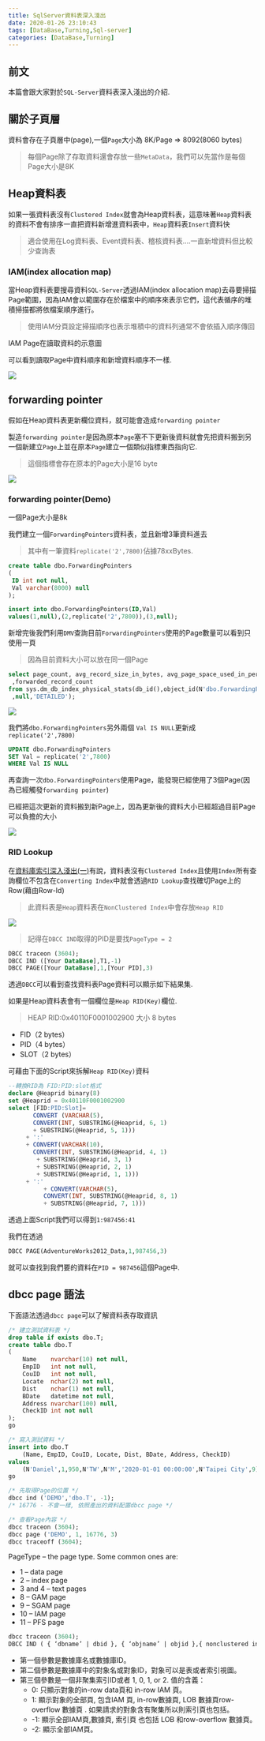```yaml
---
title: SqlServer資料表深入淺出
date: 2020-01-26 23:10:43
tags: [DataBase,Turning,Sql-server]
categories: [DataBase,Turning]
---
```


## 前文

本篇會跟大家對於`SQL-Server`資料表深入淺出的介紹.

## 關於子頁層

資料會存在子頁層中(page),一個`Page`大小為 8K/Page => 8092(8060 bytes)

> 每個Page除了存取資料還會存放一些`MetaData`，我們可以先當作是每個Page大小是8K

## Heap資料表

如果一張資料表沒有`Clustered Index`就會為Heap資料表，這意味著`Heap`資料表的資料不會有排序一直把資料新增進資料表中，`Heap`資料表`Insert`資料快

> 適合使用在Log資料表、Event資料表、稽核資料表....一直新增資料但比較少查詢表

### IAM(index allocation map)

當Heap資料表要搜尋資料`SQL-Server`透過IAM(index allocation map)去尋要掃描Page範圍，因為IAM會以範圍存在於檔案中的順序來表示它們，這代表循序的堆積掃描都將依檔案順序進行。

> 使用IAM分頁設定掃描順序也表示堆積中的資料列通常不會依插入順序傳回

IAM Page在讀取資料的示意圖

可以看到讀取Page中資料順序和新增資料順序不一樣.

![](https://i.imgur.com/Qw8Kx1q.png)

## forwarding pointer

假如在Heap資料表更新欄位資料，就可能會造成`forwarding pointer`

製造`forwarding pointer`是因為原本`Page`塞不下更新後資料就會先把資料搬到另一個新建立`Page`上並在原本`Page`建立一個類似指標東西指向它.

> 這個指標會存在原本的Page大小是16 byte

![](https://i.imgur.com/5drfCFZ.png)

### forwarding pointer(Demo)

一個Page大小是8k

我們建立一個`ForwardingPointers`資料表，並且新增3筆資料進去

> 其中有一筆資料`replicate('2',7800)`佔據78xxBytes.

```sql
create table dbo.ForwardingPointers
(
 ID int not null,
 Val varchar(8000) null
);

insert into dbo.ForwardingPointers(ID,Val)
values(1,null),(2,replicate('2',7800)),(3,null);
```

新增完後我們利用`DMV`查詢目前`ForwardingPointers`使用的Page數量可以看到只使用一頁

> 因為目前資料大小可以放在同一個Page

```sql
select page_count, avg_record_size_in_bytes, avg_page_space_used_in_percent
 ,forwarded_record_count
from sys.dm_db_index_physical_stats(db_id(),object_id(N'dbo.ForwardingPointers'),0
 ,null,'DETAILED');
```

![](https://i.imgur.com/7F9Kmcg.png)

我們將`dbo.ForwardingPointers`另外兩個
`Val IS NULL`更新成`replicate('2',7800)`

```SQL
UPDATE dbo.ForwardingPointers
SET Val = replicate('2',7800)
WHERE Val IS NULL
```

再查詢一次`dbo.ForwardingPointers`使用Page，能發現已經使用了3個Page(因為已經觸發`forwarding pointer`)

已經把這次更新的資料搬到新Page上，因為更新後的資料大小已經超過目前Page可以負擔的大小

![](https://i.imgur.com/ZcgdAhc.png)

### RID Lookup

在[資料庫索引深入淺出(一)](https://isdaniel.github.io/DBIndex-1/)有說，資料表沒有`Clustered Index`且使用`Index`所有查詢欄位不包含在`Converting Index`中就會透過`RID Lookup`查找確切Page上的Row(藉由Row-Id)

> 此資料表是`Heap`資料表在`NonClustered Index`中會存放`Heap RID`

![](https://i.imgur.com/e87YROd.png)

> 記得在`DBCC IND`取得的PID是要找`PageType = 2`

```sql
DBCC traceon (3604);
DBCC IND ([Your DataBase],T1,-1)
DBCC PAGE([Your DataBase],1,[Your PID],3)
```

透過`DBCC`可以看到查找資料表Page資料可以顯示如下結果集.

如果是Heap資料表會有一個欄位是`Heap RID(Key)`欄位.

> HEAP RID:0x40110F0001002900
大小 8 bytes
* FID（2 bytes）
* PID（4 bytes）
* SLOT（2 bytes）

可藉由下面的Script來拆解`Heap RID(Key)`資料

```sql
--轉換RID為 FID:PID:slot格式
declare @Heaprid binary(8)
set @Heaprid = 0x40110F0001002900
select [FID:PID:Slot]=      
       CONVERT (VARCHAR(5),
       CONVERT(INT, SUBSTRING(@Heaprid, 6, 1)
       + SUBSTRING(@Heaprid, 5, 1)))
     + ':'
     + CONVERT(VARCHAR(10),
       CONVERT(INT, SUBSTRING(@Heaprid, 4, 1)
        + SUBSTRING(@Heaprid, 3, 1)
        + SUBSTRING(@Heaprid, 2, 1)
        + SUBSTRING(@Heaprid, 1, 1)))
     + ':'
          + CONVERT(VARCHAR(5),
          CONVERT(INT, SUBSTRING(@Heaprid, 8, 1)
          + SUBSTRING(@Heaprid, 7, 1)))
```

透過上面Script我們可以得到`1:987456:41`

我們在透過

```sql
DBCC PAGE(AdventureWorks2012_Data,1,987456,3)
```

就可以查找到我們要的資料在`PID = 987456`這個Page中.

## dbcc page 語法

下面語法透過`dbcc page`可以了解資料表存取資訊

```SQL
/* 建立測試資料表 */
drop table if exists dbo.T;
create table dbo.T
(
	Name	nvarchar(10) not null,
	EmpID	int not null,
	CouID	int not null,
	Locate	nchar(2) not null,
	Dist	nchar(1) not null,
	BDate	datetime not null,
	Address	nvarchar(100) null,
	CheckID	int not null
);
go

/* 寫入測試資料 */
insert into dbo.T
	(Name, EmpID, CouID, Locate, Dist, BDate, Address, CheckID)
values
	(N'Daniel',1,950,N'TW',N'M','2020-01-01 00:00:00',N'Taipei City',9);
go

/* 先取得Page的位置 */
dbcc ind ('DEMO','dbo.T', -1);
/* 16776 - 不會一樣, 依照產出的資料配置dbcc page */

/* 查看Page內容 */
dbcc traceon (3604);
dbcc page ('DEMO', 1, 16776, 3)
dbcc traceoff (3604);
```

PageType – the page type. Some common ones are:

* 1 – data page
* 2 – index page
* 3 and 4 – text pages
* 8 – GAM page
* 9 – SGAM page
* 10 – IAM page
* 11 – PFS page


```sql
dbcc traceon (3604);
DBCC IND ( { ‘dbname’ | dbid }, { ‘objname’ | objid },{ nonclustered indid | 1 | 0 | -1 | -2 } [, partition_number] )
```

* 第一個參數是數據庫名或數據庫ID。
* 第二個參數是數據庫中的對象名或對象ID，對象可以是表或者索引視圖。
* 第三個參數是一個非聚集索引ID或者 1, 0, 1, or 2. 值的含義：
    * 0: 只顯示對象的in-row data頁和 in-row IAM 頁。
    * 1: 顯示對象的全部頁, 包含IAM 頁, in-row數據頁, LOB 數據頁row-overflow 數據頁 . 如果請求的對象含有聚集所以則索引頁也包括。
    * -1: 顯示全部IAM頁,數據頁, 索引頁 也包括 LOB 和row-overflow 數據頁。
    * -2: 顯示全部IAM頁。

